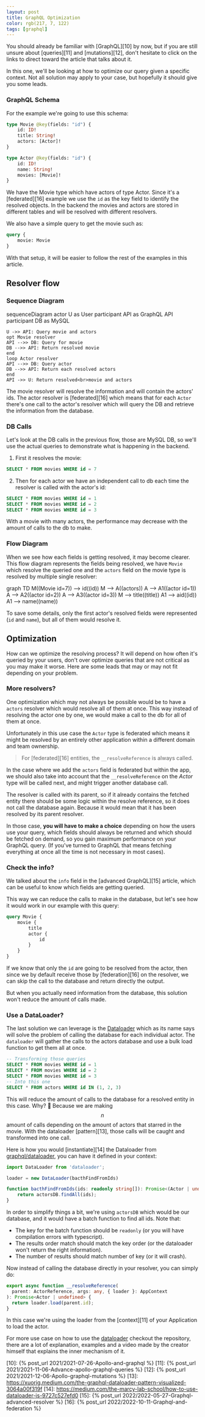 ```yaml
---
layout: post
title: GraphQL Optimization
color: rgb(217, 7, 122)
tags: [graphql]
---
```


You should already be familiar with [GraphQL][10] by now, but if you are still unsure about [queries][11] 
and [mutations][12], don't hesitate to click on the links to direct toward the article that talks about it.

In this one, we'll be looking at how to optimize our query given a specific context. Not all solution may apply to your
case, but hopefully it should give you some leads.

### GraphQL Schema

For the example we're going to use this schema:

```graphql
type Movie @key(fields: "id") {
    id: ID!
    title: String!
    actors: [Actor]!
}

type Actor @key(fields: "id") {
    id: ID!
    name: String!
    movies: [Movie]!
}
```

We have the Movie type which have actors of type Actor. Since it's a [federated][16] example we use the `id` as the key
field to identify the resolved objects.
In the backend the movies and actors are stored in different tables and will be resolved with different resolvers.

We also have a simple query to get the movie such as:

```graphql
query {
    movie: Movie
}
```

With that setup, it will be easier to follow the rest of the examples in this article.

## Resolver flow

### Sequence Diagram

<div class="mermaid">
sequenceDiagram
    actor U as User
    participant API as GraphQL API
    participant DB as MySQL 

    U ->> API: Query movie and actors
    opt Movie resolver
    API -->> DB: Query for movie 
    DB -->> API: Return resolved movie
    end 
    loop Actor resolver
    API -->> DB: Query actor
    DB -->> API: Return each resolved actors
    end
    API ->> U: Return resolved<br>movie and actors
</div>

The movie resolver will resolve the information and will contain the actors' ids.
The actor resolver is [federated][16] which means that for each `Actor` there's one call to the actor's resolver
which will query the DB and retrieve the information from the database.

### DB Calls

Let's look at the DB calls in the previous flow, those are MySQL DB, so we'll use the actual queries to demonstrate
what is happening in the backend.

1. First it resolves the movie:

```sql
SELECT * FROM movies WHERE id = 7
```

2. Then for each actor we have an independent call to db each time the resolver is called with the actor's id: 

```sql
SELECT * FROM movies WHERE id = 1
SELECT * FROM movies WHERE id = 2
SELECT * FROM movies WHERE id = 3
```

With a movie with many actors, the performance may decrease with the amount of calls to the db to make.

### Flow Diagram

When we see how each fields is getting resolved, it may become clearer. This flow diagram represents the fields
being resolved, we have `Movie` which resolve the queried one and the `actors` field on the movie type is resolved by
multiple single resolver:

<div class="mermaid">
graph TD
    M((Movie id=7)) --> id((id))
    M --> A((actors))
    A --> A1((actor id=1))
    A --> A2((actor id=2))
    A --> A3((actor id=3))
    M --> title((title))
    A1 --> aid((id))
    A1 --> name((name))
</div>

To save some details, only the first actor's resolved fields were represented (`id` and `name`), but all of them would
resolve it.

## Optimization

How can we optimize the resolving process? It will depend on how often it's queried by your users, don't over optimize
queries that are not critical as you may make it worse.
Here are some leads that may or may not fit depending on your problem.

### More resolvers? 

One optimization which may not always be possible would be to have a `actors` resolver which would resolve all of them
at once.
This way instead of resolving the actor one by one, we would make a call to the db for all of them at once.

Unfortunately in this use case the `Actor` type is federated which means it might be resolved by an entirely other
application within a different domain and team ownership.

> For [federated][16] entities, the `__resolveReference` is always called.

In the case where we add the `actors` field is federated but within the app, we should also take into account that
the `__resolveReference` on the _Actor_ type will be called next, and might trigger another database call. 

The resolver is called with its parent, so if it already contains the fetched entity there should be some logic within
the resolve reference, so it does not call the database again. 
Because it would mean that it has been resolved by its parent resolver.

In those case, **you will have to make a choice** depending on how the users use your query, which fields should always 
be returned and which should be fetched on demand, so you gain maximum performance on your GraphQL query.
(If you've turned to GraphQL that means fetching everything at once all the time is not necessary in most cases).

### Check the info?

We talked about the `info` field in the [advanced GraphQL][15] article, which can be useful to know which fields are
getting queried.

This way we can reduce the calls to make in the database, but let's see how it would work in our example with this
query:

```graphql
query Movie {
    movie {
        title
        actor {
            id
        }
    }
}
```

If we know that only the `id` are going to be resolved from the actor, then since we by default receive those by
[federation][16] on the resolver, we can skip the call to the database and return directly the output.

But when you actually need information from the database, this solution won't reduce the amount of calls made.

### Use a DataLoader?

The last solution we can leverage is the [Dataloader][1] which as its name says will solve the problem of calling the 
database for each individual actor. The `dataloader` will gather the calls to the actors database and use a 
bulk load function to get them all at once.

```sql
-- Transforming those queries
SELECT * FROM movies WHERE id = 1
SELECT * FROM movies WHERE id = 2
SELECT * FROM movies WHERE id = 3
-- Into this one
SELECT * FROM actors WHERE id IN (1, 2, 3)
```

This will reduce the amount of calls to the database for a resolved entity in this case. Why? 🥲 Because we are making
$$n$$ amount of calls depending on the amount of actors that starred in the movie. With the dataloader [pattern][13], 
those calls will be caught and transformed into one call.

Here is how you would [instantiate][14] the Dataloader from [graphql/dataloader][1], you can have it defined in your
context:

```ts
import DataLoader from 'dataloader';

loader = new DataLoader(bacthFindFromIds)

function bacthFindFromIds(ids: readonly string[]): Promise<(Actor | undefined)[]> {
    return actorsDB.findAll(ids);
}
```

In order to simplify things a bit, we're using `actorsDB` which would be our database, and it would have a batch 
function to find all ids.
Note that:

- The key for the batch function should be `readonly` (or you will have compilation errors with typescript).
- The results order match should match the key order (or the dataloader won't return the right information).
- The number of results should match number of key (or it will crash).

Now instead of calling the database directly in your resolver, you can simply do:

```ts
export async function __resolveReference(
  parent: ActorReference, args: any, { loader }: AppContext
): Promise<Actor | undefined> {
  return loader.load(parent.id);
}
```

In this case we're using the loader from the [context][11] of your Application to load the actor. 

For more use case on how to use the [dataloader][1] checkout the repository, there are a lot of explanation, examples
and a video made by the creator himself that explains the inner mechanism of it.

[1]: https://github.com/graphql/dataloader
[10]: {% post_url 2021/2021-07-26-Apollo-and-graphql %}
[11]: {% post_url 2021/2021-11-06-Advance-apollo-graphql-queries %}
[12]: {% post_url 2021/2021-12-06-Apollo-graphql-mutations %}
[13]: https://xuorig.medium.com/the-graphql-dataloader-pattern-visualized-3064a00f319f
[14]: https://medium.com/the-marcy-lab-school/how-to-use-dataloader-js-9727c527efd0
[15]: {% post_url 2022/2022-05-27-Graphql-advanced-resolver %}
[16]: {% post_url 2022/2022-10-11-Graphql-and-federation %}
